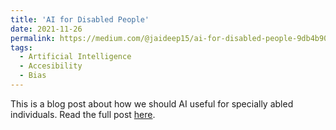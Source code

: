 ```yaml
---
title: 'AI for Disabled People'
date: 2021-11-26
permalink: https://medium.com/@jaideep15/ai-for-disabled-people-9db4b9072f63
tags:
  - Artificial Intelligence
  - Accesibility
  - Bias
---
```


This is a blog post about how we should AI useful for specially abled individuals. Read the full post [here](https://medium.com/@jaideep15/ai-for-disabled-people-9db4b9072f63).